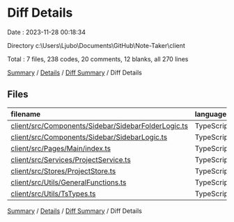 # Diff Details

Date : 2023-11-28 00:18:34

Directory c:\\Users\\Ljubo\\Documents\\GitHub\\Note-Taker\\client

Total : 7 files,  238 codes, 20 comments, 12 blanks, all 270 lines

[Summary](results.md) / [Details](details.md) / [Diff Summary](diff.md) / Diff Details

## Files
| filename | language | code | comment | blank | total |
| :--- | :--- | ---: | ---: | ---: | ---: |
| [client/src/Components/Sidebar/SidebarFolderLogic.ts](/client/src/Components/Sidebar/SidebarFolderLogic.ts) | TypeScript | 421 | 56 | 51 | 528 |
| [client/src/Components/Sidebar/SidebarLogic.ts](/client/src/Components/Sidebar/SidebarLogic.ts) | TypeScript | -290 | -33 | -45 | -368 |
| [client/src/Pages/Main/index.ts](/client/src/Pages/Main/index.ts) | TypeScript | -1 | 0 | -1 | -2 |
| [client/src/Services/ProjectService.ts](/client/src/Services/ProjectService.ts) | TypeScript | 7 | 0 | 1 | 8 |
| [client/src/Stores/ProjectStore.ts](/client/src/Stores/ProjectStore.ts) | TypeScript | 58 | -3 | 3 | 58 |
| [client/src/Utils/GeneralFunctions.ts](/client/src/Utils/GeneralFunctions.ts) | TypeScript | 39 | 0 | 3 | 42 |
| [client/src/Utils/TsTypes.ts](/client/src/Utils/TsTypes.ts) | TypeScript | 4 | 0 | 0 | 4 |

[Summary](results.md) / [Details](details.md) / [Diff Summary](diff.md) / Diff Details